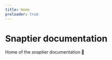 ```yaml
---
title: Home
preloader: true
---
```


# Snaptier documentation
Home of the snaptier documentation :rocket:
